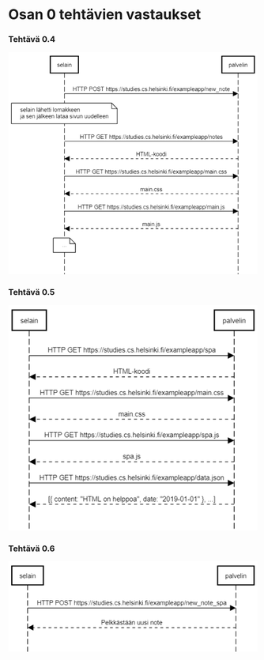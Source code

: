 # Osan 0 tehtävien vastaukset

### Tehtävä 0.4

![Tehtävä 0.4](html_post.png)

### Tehtävä 0.5

![Tehtävä 0.5](spa_get.png)

### Tehtävä 0.6

![Tehtävä 0.6](spa_post.png)
